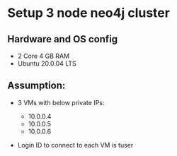 # Setup 3 node neo4j cluster

## Hardware and OS config
- 2 Core 4 GB RAM
- Ubuntu 20.0.04 LTS

## Assumption:
 - 3 VMs with below private IPs:
   - 10.0.0.4
   - 10.0.0.5
   - 10.0.0.6
  
 - Login ID to connect to each VM is tuser
 
